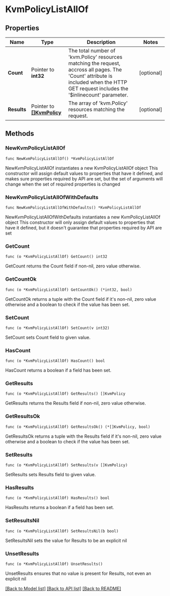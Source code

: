 # KvmPolicyListAllOf

## Properties

Name | Type | Description | Notes
------------ | ------------- | ------------- | -------------
**Count** | Pointer to **int32** | The total number of &#39;kvm.Policy&#39; resources matching the request, accross all pages. The &#39;Count&#39; attribute is included when the HTTP GET request includes the &#39;$inlinecount&#39; parameter. | [optional] 
**Results** | Pointer to [**[]KvmPolicy**](KvmPolicy.md) | The array of &#39;kvm.Policy&#39; resources matching the request. | [optional] 

## Methods

### NewKvmPolicyListAllOf

`func NewKvmPolicyListAllOf() *KvmPolicyListAllOf`

NewKvmPolicyListAllOf instantiates a new KvmPolicyListAllOf object
This constructor will assign default values to properties that have it defined,
and makes sure properties required by API are set, but the set of arguments
will change when the set of required properties is changed

### NewKvmPolicyListAllOfWithDefaults

`func NewKvmPolicyListAllOfWithDefaults() *KvmPolicyListAllOf`

NewKvmPolicyListAllOfWithDefaults instantiates a new KvmPolicyListAllOf object
This constructor will only assign default values to properties that have it defined,
but it doesn't guarantee that properties required by API are set

### GetCount

`func (o *KvmPolicyListAllOf) GetCount() int32`

GetCount returns the Count field if non-nil, zero value otherwise.

### GetCountOk

`func (o *KvmPolicyListAllOf) GetCountOk() (*int32, bool)`

GetCountOk returns a tuple with the Count field if it's non-nil, zero value otherwise
and a boolean to check if the value has been set.

### SetCount

`func (o *KvmPolicyListAllOf) SetCount(v int32)`

SetCount sets Count field to given value.

### HasCount

`func (o *KvmPolicyListAllOf) HasCount() bool`

HasCount returns a boolean if a field has been set.

### GetResults

`func (o *KvmPolicyListAllOf) GetResults() []KvmPolicy`

GetResults returns the Results field if non-nil, zero value otherwise.

### GetResultsOk

`func (o *KvmPolicyListAllOf) GetResultsOk() (*[]KvmPolicy, bool)`

GetResultsOk returns a tuple with the Results field if it's non-nil, zero value otherwise
and a boolean to check if the value has been set.

### SetResults

`func (o *KvmPolicyListAllOf) SetResults(v []KvmPolicy)`

SetResults sets Results field to given value.

### HasResults

`func (o *KvmPolicyListAllOf) HasResults() bool`

HasResults returns a boolean if a field has been set.

### SetResultsNil

`func (o *KvmPolicyListAllOf) SetResultsNil(b bool)`

 SetResultsNil sets the value for Results to be an explicit nil

### UnsetResults
`func (o *KvmPolicyListAllOf) UnsetResults()`

UnsetResults ensures that no value is present for Results, not even an explicit nil

[[Back to Model list]](../README.md#documentation-for-models) [[Back to API list]](../README.md#documentation-for-api-endpoints) [[Back to README]](../README.md)


